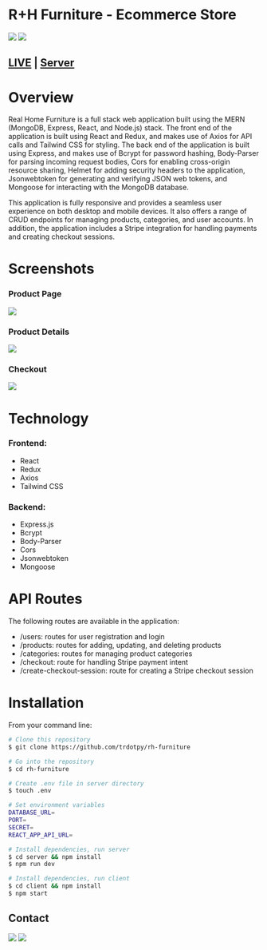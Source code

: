 # R+H Furniture - Ecommerce Store

<img src="./screenshots/desktop-home.png">
<img src="./screenshots/desktop-hero.png">

## [LIVE](https://rh-furniture.onrender.com/) | [Server](https://github.com/trdotpy/rh-furniture-api)

# Overview

Real Home Furniture is a full stack web application built using the MERN (MongoDB, Express, React, and Node.js) stack. The front end of the application is built using React and Redux, and makes use of Axios for API calls and Tailwind CSS for styling. The back end of the application is built using Express, and makes use of Bcrypt for password hashing, Body-Parser for parsing incoming request bodies, Cors for enabling cross-origin resource sharing, Helmet for adding security headers to the application, Jsonwebtoken for generating and verifying JSON web tokens, and Mongoose for interacting with the MongoDB database.

This application is fully responsive and provides a seamless user experience on both desktop and mobile devices. It also offers a range of CRUD endpoints for managing products, categories, and user accounts. In addition, the application includes a Stripe integration for handling payments and creating checkout sessions.

# Screenshots

### Product Page

<img src="./screenshots/desktop-product-page.png">

### Product Details

<img src="./screenshots/desktop-product-detail.png">

### Checkout

<img src="./screenshots/desktop-checkout.png">

# Technology

### Frontend:

- React
- Redux
- Axios
- Tailwind CSS

### Backend:

- Express.js
- Bcrypt
- Body-Parser
- Cors
- Jsonwebtoken
- Mongoose

# API Routes

The following routes are available in the application:

- /users: routes for user registration and login
- /products: routes for adding, updating, and deleting products
- /categories: routes for managing product categories
- /checkout: route for handling Stripe payment intent
- /create-checkout-session: route for creating a Stripe checkout session

# Installation

From your command line:

```bash
# Clone this repository
$ git clone https://github.com/trdotpy/rh-furniture

# Go into the repository
$ cd rh-furniture

# Create .env file in server directory
$ touch .env

# Set environment variables
DATABASE_URL=
PORT=
SECRET=
REACT_APP_API_URL=

# Install dependencies, run server
$ cd server && npm install
$ npm run dev

# Install dependencies, run client
$ cd client && npm install
$ npm start

```

## Contact

[<img src='https://img.shields.io/badge/GitHub-100000?style=for-the-badge&logo=github&logoColor=white'>](https://github.com/trdotpy/)
[<img src='https://img.shields.io/badge/Microsoft_Outlook-0078D4?style=for-the-badge&logo=microsoft-outlook&logoColor=white'>](mailto:tanvi.rahman@outlook.com)
